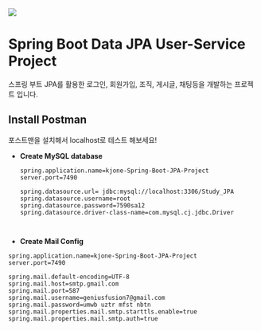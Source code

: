 <img src="https://capsule-render.vercel.app/api?type=waving&color=BDBDC8&height=150&section=footer" />

# Spring Boot Data JPA User-Service Project
스프링 부트 JPA를 활용한 로그인, 회원가입, 조직, 게시글, 채팅등을 개발하는 프로젝트 입니다.


## Install Postman
포스트맨을 설치해서 localhost로 테스트 해보세요!


+ **Create MySQL database**
  ```properties
  spring.application.name=kjone-Spring-Boot-JPA-Project
  server.port=7490

  spring.datasource.url= jdbc:mysql://localhost:3306/Study_JPA
  spring.datasource.username=root
  spring.datasource.password=7590sa12
  spring.datasource.driver-class-name=com.mysql.cj.jdbc.Driver

  

+ **Create Mail Config**
```properties
spring.application.name=kjone-Spring-Boot-JPA-Project
server.port=7490

spring.mail.default-encoding=UTF-8
spring.mail.host=smtp.gmail.com
spring.mail.port=587
spring.mail.username=geniusfusion7@gmail.com
spring.mail.password=umwb uztr mfst nbtn
spring.mail.properties.mail.smtp.starttls.enable=true
spring.mail.properties.mail.smtp.auth=true











